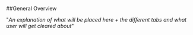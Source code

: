 ##General Overview

"*An explanation of what will be placed here + the different tabs and what user will get cleared about*"